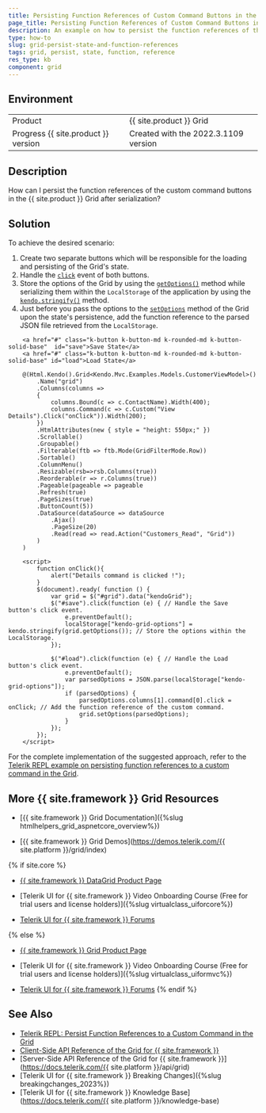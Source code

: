 ```yaml
---
title: Persisting Function References of Custom Command Buttons in the Grid
page_title: Persisting Function References of Custom Command Buttons in the Grid
description: An example on how to persist the function references of the custom command buttons after serialization in the Telerik UI for {{ site.product }} Grid.
type: how-to
slug: grid-persist-state-and-function-references
tags: grid, persist, state, function, reference
res_type: kb
component: grid
---
```


## Environment

<table>
 <tr>
  <td>Product</td>
  <td>{{ site.product }} Grid</td>
 </tr>
 <tr>
  <td>Progress {{ site.product }} version</td>
  <td>Created with the 2022.3.1109 version</td>
 </tr>
</table>

## Description

How can I persist the function references of the custom command buttons in the {{ site.product }} Grid after serialization?


## Solution

To achieve the desired scenario:

1. Create two separate buttons which will be responsible for the loading and persisting of the Grid's state.
1. Handle the [`click`](https://developer.mozilla.org/en-US/docs/Web/API/Element/click_event) event of both buttons. 
1. Store the options of the Grid by using the [`getOptions()`](https://docs.telerik.com/kendo-ui/api/javascript/ui/grid/methods/getoptions) method while serializing them within the `LocalStorage` of the application by using the [`kendo.stringify()`](https://docs.telerik.com/kendo-ui/api/javascript/kendo/methods/stringify) method.
1. Just before you pass the options to the [`setOptions`](https://docs.telerik.com/kendo-ui/api/javascript/ui/grid/methods/setoptions) method of the Grid upon the state's persistence, add the function reference to the parsed JSON file retrieved from the `LocalStorage`.

```Razor Index.cshtml
    <a href="#" class="k-button k-button-md k-rounded-md k-button-solid-base"  id="save">Save State</a>
    <a href="#" class="k-button k-button-md k-rounded-md k-button-solid-base" id="load">Load State</a>

    @(Html.Kendo().Grid<Kendo.Mvc.Examples.Models.CustomerViewModel>()
        .Name("grid")
        .Columns(columns =>
        {
            columns.Bound(c => c.ContactName).Width(400);
            columns.Command(c => c.Custom("View Details").Click("onClick")).Width(200);
        })
        .HtmlAttributes(new { style = "height: 550px;" })
        .Scrollable()
        .Groupable()
        .Filterable(ftb => ftb.Mode(GridFilterMode.Row))
        .Sortable()
        .ColumnMenu()
        .Resizable(rsb=>rsb.Columns(true))
        .Reorderable(r => r.Columns(true))
        .Pageable(pageable => pageable
        .Refresh(true)
        .PageSizes(true)
        .ButtonCount(5))
        .DataSource(dataSource => dataSource
            .Ajax()
            .PageSize(20)
            .Read(read => read.Action("Customers_Read", "Grid"))
        )
    )
```
```JS script.js
    <script>
        function onClick(){
            alert("Details command is clicked !");
        }
        $(document).ready( function () {
            var grid = $("#grid").data("kendoGrid");
            $("#save").click(function (e) { // Handle the Save button's click event.
                e.preventDefault();
                localStorage["kendo-grid-options"] = kendo.stringify(grid.getOptions()); // Store the options within the LocalStorage.
            });

            $("#load").click(function (e) { // Handle the Load button's click event.
                e.preventDefault();
                var parsedOptions = JSON.parse(localStorage["kendo-grid-options"]); 
                if (parsedOptions) {
                    parsedOptions.columns[1].command[0].click = onClick; // Add the function reference of the custom command.
                    grid.setOptions(parsedOptions);
                }
            });
        });
    </script>
```

For the complete implementation of the suggested approach, refer to the [Telerik REPL example on persisting function references to a custom command in the Grid](https://netcorerepl.telerik.com/cwlwmMOt161GtEqa56).

## More {{ site.framework }} Grid Resources

* [{{ site.framework }} Grid Documentation]({%slug htmlhelpers_grid_aspnetcore_overview%})

* [{{ site.framework }} Grid Demos](https://demos.telerik.com/{{ site.platform }}/grid/index)

{% if site.core %}
* [{{ site.framework }} DataGrid Product Page](https://www.telerik.com/aspnet-core-ui/grid)

* [Telerik UI for {{ site.framework }} Video Onboarding Course (Free for trial users and license holders)]({%slug virtualclass_uiforcore%})

* [Telerik UI for {{ site.framework }} Forums](https://www.telerik.com/forums/aspnet-core-ui)

{% else %}
* [{{ site.framework }} Grid Product Page](https://www.telerik.com/aspnet-mvc/grid)

* [Telerik UI for {{ site.framework }} Video Onboarding Course (Free for trial users and license holders)]({%slug virtualclass_uiformvc%})

* [Telerik UI for {{ site.framework }} Forums](https://www.telerik.com/forums/aspnet-mvc)
{% endif %}

## See Also

* [Telerik REPL: Persist Function References to a Custom Command in the Grid](https://netcorerepl.telerik.com/cwlwmMOt161GtEqa56)
* [Client-Side API Reference of the Grid for {{ site.framework }}](https://docs.telerik.com/kendo-ui/api/javascript/ui/grid)
* [Server-Side API Reference of the Grid for {{ site.framework }}](https://docs.telerik.com/{{ site.platform }}/api/grid)
* [Telerik UI for {{ site.framework }} Breaking Changes]({%slug breakingchanges_2023%})
* [Telerik UI for {{ site.framework }} Knowledge Base](https://docs.telerik.com/{{ site.platform }}/knowledge-base)
